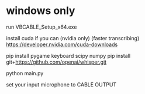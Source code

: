 # windows only 

run VBCABLE_Setup_x64.exe

install cuda if you can (nvidia only) (faster transcribing)
https://developer.nvidia.com/cuda-downloads

pip install pygame keyboard scipy numpy
pip install git+https://github.com/openai/whisper.git 

python main.py

set your input microphone to CABLE OUTPUT